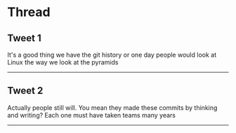 # Thread

## Tweet 1

It's a good thing we have the git history or one day people would look at Linux the way we look at the pyramids

---

## Tweet 2

Actually people still will. You mean they made these commits by thinking and writing? Each one must have taken teams many years

---


